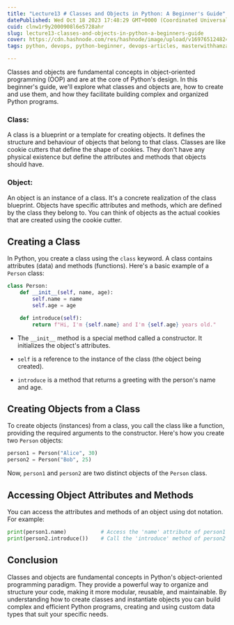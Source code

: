 ```yaml
---
title: "Lecture13 # Classes and Objects in Python: A Beginner's Guide"
datePublished: Wed Oct 18 2023 17:48:29 GMT+0000 (Coordinated Universal Time)
cuid: clnw1r9y2000908l6e5728ahr
slug: lecture13-classes-and-objects-in-python-a-beginners-guide
cover: https://cdn.hashnode.com/res/hashnode/image/upload/v1697651248240/191f7628-8f14-452f-a12f-d4316febd26b.png
tags: python, devops, python-beginner, devops-articles, masterwithhamza

---
```


Classes and objects are fundamental concepts in object-oriented programming (OOP) and are at the core of Python's design. In this beginner's guide, we'll explore what classes and objects are, how to create and use them, and how they facilitate building complex and organized Python programs.

### **Class:**

A class is a blueprint or a template for creating objects. It defines the structure and behaviour of objects that belong to that class. Classes are like cookie cutters that define the shape of cookies. They don't have any physical existence but define the attributes and methods that objects should have.

### **Object:**

An object is an instance of a class. It's a concrete realization of the class blueprint. Objects have specific attributes and methods, which are defined by the class they belong to. You can think of objects as the actual cookies that are created using the cookie cutter.

## **Creating a Class**

In Python, you create a class using the `class` keyword. A class contains attributes (data) and methods (functions). Here's a basic example of a `Person` class:

```python
class Person:
    def __init__(self, name, age):
        self.name = name
        self.age = age

    def introduce(self):
        return f"Hi, I'm {self.name} and I'm {self.age} years old."
```

* The `__init__` method is a special method called a constructor. It initializes the object's attributes.
    
* `self` is a reference to the instance of the class (the object being created).
    
* `introduce` is a method that returns a greeting with the person's name and age.
    

## **Creating Objects from a Class**

To create objects (instances) from a class, you call the class like a function, providing the required arguments to the constructor. Here's how you create two `Person` objects:

```python
person1 = Person("Alice", 30)
person2 = Person("Bob", 25)
```

Now, `person1` and `person2` are two distinct objects of the `Person` class.

## **Accessing Object Attributes and Methods**

You can access the attributes and methods of an object using dot notation. For example:

```python
print(person1.name)           # Access the 'name' attribute of person1
print(person2.introduce())    # Call the 'introduce' method of person2
```

## **Conclusion**

Classes and objects are fundamental concepts in Python's object-oriented programming paradigm. They provide a powerful way to organize and structure your code, making it more modular, reusable, and maintainable. By understanding how to create classes and instantiate objects you can build complex and efficient Python programs, creating and using custom data types that suit your specific needs.